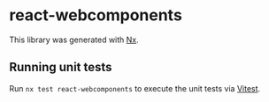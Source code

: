 # react-webcomponents

This library was generated with [Nx](https://nx.dev).

## Running unit tests

Run `nx test react-webcomponents` to execute the unit tests via [Vitest](https://vitest.dev/).
